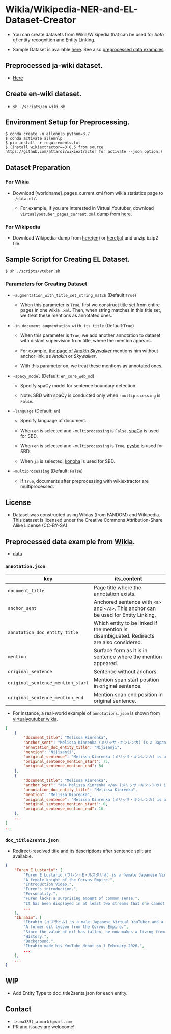 # Wikia/Wikipedia-NER-and-EL-Dataset-Creator
* You can create datasets from Wikia/Wikipedia that can be used for *both of* entity recognition and Entity Linking.

* Sample Dataset is available [here](https://drive.google.com/drive/folders/1gvqrj9f4IVi3lscwsa_EdAp0I4CpNTAe?usp=sharing). See also [preprocessed data examples](#preprocessed-data-example-from-wikia).

## Preprocessed ja-wiki dataset.

* [Here](https://drive.google.com/file/d/11_SUXM5wba1fSjF7eaTFO8ISk53nEwXk/view?usp=sharing)

## Create en-wiki dataset. 

* `sh ./scripts/en_wiki.sh`

## Environment Setup for Preprocessing.
```
$ conda create -n allennlp python=3.7
$ conda activate allennlp
$ pip install -r requirements.txt
$ (install wikiextractor==3.0.5 from source https://github.com/attardi/wikiextractor for activate --json option.)
```
## Dataset Preparation 
### For Wikia
* Download [worldname]_pages_current.xml from wikia statistics page to `./dataset/`.

  * For example, if you are interested in Virtual Youtuber, download `virtualyoutuber_pages_current.xml` dump from [here](https://virtualyoutuber.fandom.com/wiki/Special:Statistics).

### For Wikipedia
* Download Wikipedia-dump from [here(en)](https://dumps.wikimedia.org/enwiki/) or [here(ja)](https://dumps.wikimedia.org/jawiki/) and unzip bzip2 file.

## Sample Script for Creating EL Dataset. 
```
$ sh ./scripts/vtuber.sh
```

### Parameters for Creating Dataset
* `-augmentation_with_title_set_string_match` (Default:`True`)

  * When this parameter is `True`, first we construct title set from entire pages in one wikia `.xml`. Then, when string matches in this title set, we treat these mentions as annotated ones.
  
* `-in_document_augmentation_with_its_title` (Default:`True`)

  * When this parameter is `True`, we add another annotation to dataset with distant supervision from title, where the mention appears.
  
  * For example, [the page of *Anakin Skywalker*](https://starwars.fandom.com/wiki/Anakin_Skywalker) mentions him without anchor link, as *Anakin* or *Skywalker*.
  
  * With this parameter on, we treat these mentions as annotated ones.
  
* `-spacy_model` (Default: `en_core_web_md`)
  
  * Specify spaCy model for sentence boundary detection.
  
  * Note: SBD with spaCy is conducted only when `-multiprocessing` is `False`.
  
* `-language` (Default: `en`)

  * Specify language of document.
  
  * When `en` is selected and `-multiprocessing` is `False`, [spaCy](https://github.com/explosion/spaCy) is used for SBD.
  
  * When `en` is selected and `-multiprocessing` is `True`, [pysbd](https://github.com/nipunsadvilkar/pySBD) is used for SBD.
  
  * When `ja` is selected, [konoha](https://github.com/himkt/konoha/) is used for SBD.


* `-multiprocessing` (Default: `False`)

  * If `True`, documents after preprocessing with wikiextractor are multiprocessed.

## License
* Dataset was constructed using Wikias (from FANDOM) and Wikipedia. This dataset is licensed under the Creative Commons Attribution-Share Alike License (CC-BY-SA).

## Preprocessed data example from [Wikia](https://www.wikia.org/).
* [data](https://drive.google.com/drive/folders/1gvqrj9f4IVi3lscwsa_EdAp0I4CpNTAe?usp=sharing)

### `annotation.json`
| key                             | its_content                                                                          | 
| ------------------------------- | ------------------------------------------------------------------------------------ | 
| `document_title`                  | Page title where the annotation exists.                                              | 
| `anchor_sent`                     | Anchored sentence with `<a>` and `</a>`. This anchor can be used for Entity Linking. | 
| `annotation_doc_entity_title`     | Which entity to be linked if the mention is disambiguated. Redirects are also considered.                           | 
| `mention`                         | Surface form as it is in sentence where the mention appeared.                        | 
| `original_sentence`               | Sentence without anchors.                                                            | 
| `original_sentence_mention_start` | Mention span start position in original sentence.                                    | 
| `original_sentence_mention_end`   | Mention span end position in original sentence.                                      | 

* For instance, a real-world example of `annotations.json` is shown from [virtualyoutuber wikia](https://virtualyoutuber.fandom.com/).

```json
[
    {
        "document_title": "Melissa Kinrenka",
        "anchor_sent": "Melissa Kinrenka (メリッサ・キンレンカ) is a Japanese Virtual YouTuber and member of <a> Nijisanji </a>.",
        "annotation_doc_entity_title": "Nijisanji",
        "mention": "Nijisanji",
        "original_sentence": "Melissa Kinrenka (メリッサ・キンレンカ) is a Japanese Virtual YouTuber and member of Nijisanji.",
        "original_sentence_mention_start": 75,
        "original_sentence_mention_end": 84
    },
    {
        "document_title": "Melissa Kinrenka",
        "anchor_sent": "<a> Melissa Kinrenka </a> (メリッサ・キンレンカ) is a Japanese Virtual YouTuber and member of Nijisanji.",
        "annotation_doc_entity_title": "Melissa Kinrenka",
        "mention": "Melissa Kinrenka",
        "original_sentence": "Melissa Kinrenka (メリッサ・キンレンカ) is a Japanese Virtual YouTuber and member of Nijisanji.",
        "original_sentence_mention_start": 0,
        "original_sentence_mention_end": 16
    },
    ...
]
...

```
### `doc_title2sents.json`
* Redirect-resolved title and its descriptions after sentence split are available.
```json
{
    "Furen E Lustario": [
        "Furen E Lustario (フレン・E・ルスタリオ) is a female Japanese Virtual YouTuber and member of Nijisanji.",
        "A female knight of the Corvus Empire.",
        "Introduction Video.",
        "Furen's introduction.",
        "Personality.",
        "Furen lacks a surprising amount of common sense.",
        "It has been displayed in at least two streams that she cannot tell from left to right.",
        ...
    ],
    "Ibrahim": [
        "Ibrahim (イブラヒム) is a male Japanese Virtual YouTuber and a member of Nijisanji.",
        "A former oil tycoon from the Corvus Empire.",
        "Since the value of oil has fallen, he now makes a living from a hot spring that he accidentally dug up.",
        "History.",
        "Background.",
        "Ibrahim made his YouTube debut on 1 February 2020.",
        ...
    ],
    ...
}
```

## WIP
* Add Entity Type to doc_title2sents.json for each entity.

## Contact
* `izuna385(_atmark)gmail.com`
* PR and issues are welocome!